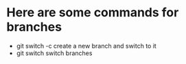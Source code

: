 # Here are some commands for branches
- git switch -c <branchname>   create a new branch and switch to it
- git switch <branchname> switch branches